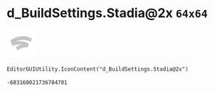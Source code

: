 # d_BuildSettings.Stadia@2x `64x64`
<img src="/img/d_BuildSettings.Stadia@2x.png" width=64 height=64>

``` CSharp
EditorGUIUtility.IconContent("d_BuildSettings.Stadia@2x")
```
```
-683160021736784701
```
